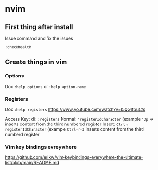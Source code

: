 # nvim

##  First thing after install

Issue command and fix the issues

```shell
:checkhealth
```

## Greate things in vim 


### Options 

Doc `:help options` or `:help option-name`




### Registers
Doc `:help registers`
https://www.youtube.com/watch?v=I5QGlfbuCfs

Access Key:
	cli: `:registers`
	Normal: `"registerIdCharacter` (example `"3p` => inserts content from the third numbered register
	Insert: `Ctrl-r registerIdCharacter` (example `Ctrl-r-3` inserts content from the third numberd register

### Vim key bindings evreywhere

https://github.com/erikw/vim-keybindings-everywhere-the-ultimate-list/blob/main/README.md

